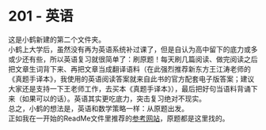 # 201 - 英语
这是小鹤新建的第二个文件夹。  
小鹤上大学后，虽然没有再为英语系统补过课了，但是自认为高中留下的底力或多或少还有些，所以英语复习就很简单了：刷原题！每天刷几篇阅读、做完阅读之后把文章生词背下来、再把文章当成翻译语料（在此强烈推荐新东方王江涛老师的《真题手译本》，我使用的英语阅读答案就来自此书的官方配套电子版答案；建议大家还是支持一下王老师工作，去买本《真题手译本》），最后把好句当语料背诵下来（如果可以的话）。英语其实更吃底力，突击复习绝对不现实。  
总之，小鹤的想法是，英语和数学策略一样：从原题出发。  
正如我在一开始的ReadMe文件里推荐的[参考网站](https://zhenti.burningvocabulary.com/)，原题都是这里找的。